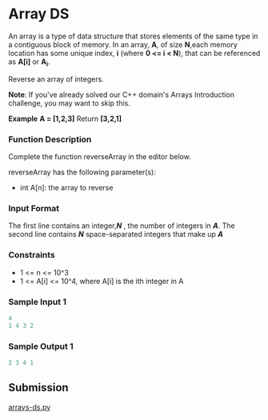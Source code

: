 
# Array DS

An array is a type of data structure that stores elements of the same type in a contiguous block of memory. In an array, **A**, of size **N**,each memory location has some unique index, **i** (where **0 <= i < N**), that can be referenced as **A[i]** or **A<sub>i</sub>**.

Reverse an array of integers.

**Note**: If you've already solved our C++ domain's Arrays Introduction challenge, you may want to skip this.

**Example**
**A = [1,2,3]**
Return **[3,2,1]**

### Function Description

Complete the function reverseArray in the editor below.

reverseArray has the following parameter(s):

- int A[n]: the array to reverse

### Input Format

The first line contains an integer,***N*** , the number of integers in ***A***.
The second line contains ***N*** space-separated integers that make up ***A***

### Constraints

- 1 <= n <= 10^3
- 1 <= A[i] <= 10^4, where A[i] is the ith integer in A

### Sample Input 1

~~~py
4
1 4 3 2
~~~

### Sample Output 1

~~~py
2 3 4 1
~~~

## Submission

[arrays-ds.py](https://github.com/danipishinin/HackerRank/blob/main/mathematics/arrays-ds.py)
